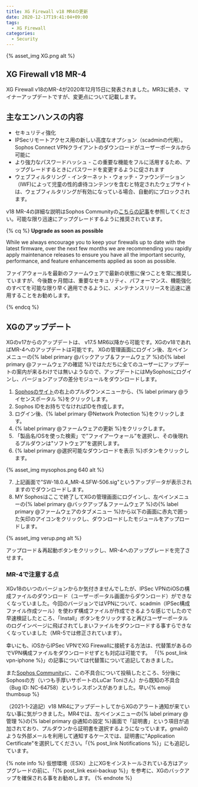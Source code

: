```yaml
---
title: XG Firewall v18 MR4の更新
date: 2020-12-17T19:41:04+09:00
tags:
  - XG Firewall
categories:
  - Security
---
```


{% asset_img XG.png alt %}

## XG Firewall v18 MR-4

XG Firewall v18のMR-4が2020年12月15日に発表されました。MR3に続き、マイナーアップデートですが、変更点について記載します。
<!-- more -->

## 主なエンハンスの内容

- セキュリティ強化
- IPSecリモートアクセス用の新しい高度なオプション（scadminの代用）。Sophos Connect VPNクライアントのダウンロードがユーザーポータルから可能に
- より強力なパスワードハッシュ - この重要な機能をフルに活用するため、アップグレードするときにパスワードを変更するように促されます
- ウェブフィルタリング - インターネット・ウォッチ・ファウンデーション（IWF)によって児童の性的虐待コンテンツを含むと特定されたウェブサイトは、ウェブフィルタリングが有効になっている場合、自動的にブロックされます。

v18 MR-4の詳細な説明はSophos Communityの[こちらの記事](https://community.sophos.com/xg-firewall/b/blog/posts/xg-firewall-v18-mr4-is-now-available)を参照してください。可能な限り迅速にアップグレードするように推奨されています。

{% cq %}
**Upgrade as soon as possible**

While we always encourage you to keep your firewalls up to date with the latest firmware, over the next few months we are recommending you rapidly apply maintenance releases to ensure you have all the important security, performance, and feature enhancements applied as soon as possible.

ファイアウォールを最新のファームウェアで最新の状態に保つことを常に推奨していますが、今後数ヶ月間は、重要なセキュリティ、パフォーマンス、機能強化のすべてを可能な限り早く適用できるように、メンテナンスリリースを迅速に適用することをお勧めします。

{% endcq %}

## XGのアップデート

XGのv17からのアップデートは、 v17.5 MR6以降から可能です。XGのv18であればMR-4へのアップデートは可能です。
XGの管理画面にログイン後、左ペインメニューの{% label primary @バックアップ＆ファームウェア %}の{% label primary @ファームウェアの確認 %}ではただちに全てのユーザーにアップデートの案内が来るわけでは無いようなので、アップデートにはMySophosにログインし、バージョンアップの差分モジュールをダウンロードします。

1. [Sophosのサイト](https://www.sophos.com/ja-jp.aspx)の右上のプルダウンメニューから、{% label primary @ライセンスポータル %}をクリックします。
2. Sophos IDをお持ちでなければIDを作成します。
3. ログイン後、{% label primary @Network Protection %}をクリックします。
4. {% label primary @ファームウェアの更新 %}をクリックします。
5. 「製品名/OSを使った検索」で”ファイアーウォール”を選択し、その後現れるプルダウンは"ソフトウェア"を選択します。
6. {% label primary @選択可能なダウンロードを表示 %}ボタンをクリックします。

{% asset_img mysophos.png 640 alt %}

7. 上記画面で"SW-18.0.4_MR-4.SFW-506.sig"というアップデータが表示されますのでダウンロードします。
8. MY Sophosはここで終了してXGの管理画面にログインし、左ペインメニューの{% label primary @バックアップ＆ファームウェア %}の{% label primary @ファームウェアのタブメニュー %}から以下の画面に赤丸で囲った矢印のアイコンをクリックし、ダウンロードしたモジュールをアップロードします。

{% asset_img verup.png alt %}

アップロード＆再起動ボタンをクリックし、MR-4へのアップグレードを完了させます。

### MR-4で注意する点

XGv18のいつのバージョンからか気付きませんでしたが、IPSec VPNのiOSの構成ファイルのダウンロード（ユーザーポータル画面からダウンロード）ができなくなっていました。今回のバージョンではVPNについて、scadmin（IPSec構成ファイル作成ツール）を使わず構成ファイルが作成できるような感じでしたので早速検証したところ、「Install」ボタンをクリックすると再びユーザーポータルのログインページに飛ばされてしまいファイルをダウンロードする事すらできなくなっていました（MR-5では修正されています）。

幸いにも、iOSからIPSec VPNでXG Firewallに接続する方法は、代替策があるのでVPN構成ファイルをダウンロードせずとも対応は可能です。
「{% post_link vpn-iphone %}」の記事については代替策について追記しておきました。

また[Sophos Community](https://community.sophos.com/xg-firewall/f/discussions/124771/xg-firewall-v18-mr-4-feedback-and-experiences/455768#455768)に、この不具合について投稿したところ、5分後にSophosの方（いつも手厚いサポートのLuCar Toniさん）から既知の不具合（Bug ID: NC-64758）というレスポンスがありました。早い{% emoji thumbsup %}

（2021-1-2追記）v18 MR4にアップデートしてからXGのアラート通知が来ていない事に気がつきました。MR4では、左ペインメニューの{% label primary @管理 %}の{% label primary @通知の設定 %}画面で「証明書」という項目が追加されており、プルダウンから証明書を選択するようになっています。gmailのような外部メールを利用して通知するケースでは、証明書に"Application Certificate"を選択してください。「{% post_link Notifications %}」にも追記しています。

{% note info %}
仮想環境（ESXi）上にXGをインストールされている方はアップグレードの前に、「{% post_link esxi-backup %}」を参考に、XGのバックアップを確保される事をお勧めします。
{% endnote %}
